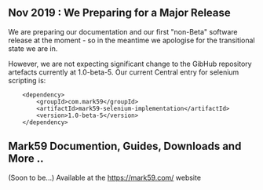 ## Nov 2019 : We Preparing for a Major Release ##

<p>We are preparing our documentation and our first "non-Beta" software release at the moment - so in the meantime we apologise for the transitional state we are in.
  
<p>However, we are not expecting significant change to the GibHub repository artefacts currently at 1.0-beta-5.  Our current Central entry for selenium scripting is:     

		<dependency>
			<groupId>com.mark59</groupId>
			<artifactId>mark59-selenium-implementation</artifactId>
			<version>1.0-beta-5</version>
		</dependency>



## Mark59 Documention, Guides, Downloads and More ..

(Soon to be...) Available at the https://mark59.com/ website
